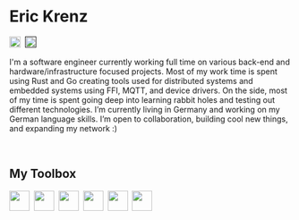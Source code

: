 # Eric Krenz

[<img height="20px" src="https://img.shields.io/badge/💻%20Software%20Engineer-grey" />](https://ekrenz.com)&nbsp;
[<img height="20px" src="https://img.shields.io/badge/📌%20Cologne,%20Germany-grey" />]()&nbsp;


I'm a software engineer currently working full time on various back-end and hardware/infrastructure focused projects. Most of my work time is spent using Rust and Go creating tools used for distributed systems and embedded systems using FFI, MQTT, and  device drivers. On the side, most of my time is spent going deep into learning rabbit holes and testing out different technologies. I’m currently living in Germany and working on my German language skills. I’m open to collaboration, building cool new things, and expanding my network :)

<br/>

## My Toolbox

[<img height="36px" src="https://img.shields.io/badge/Rust-grey?style=for-the-badge&logo=rust" />](https://rust-lang.org)&nbsp;
[<img height="36px" src="https://img.shields.io/badge/Go-grey?style=for-the-badge&logo=go" />](https://go.dev)&nbsp;
[<img height="36px" src="https://img.shields.io/badge/Elixir-grey?style=for-the-badge&logo=elixir&logoColor=4B275F" />](https://elixir-lang.org/)&nbsp;
[<img height="36px" src="https://img.shields.io/badge/Docker-grey?style=for-the-badge&logo=docker" />](https://docker.com)&nbsp;
[<img height="36px" src="https://img.shields.io/badge/CI/CD-grey?style=for-the-badge&logo=gitlab" />](https://about.gitlab.com/topics/ci-cd/)&nbsp;
[<img height="36px" src="https://img.shields.io/badge/Linux-grey?style=for-the-badge&logo=linux" />](https://github.com/torvalds/linux)&nbsp;

